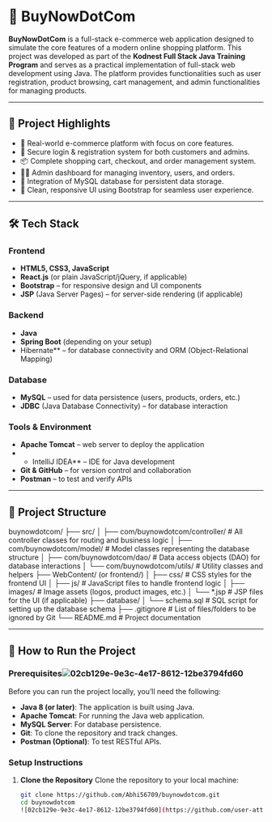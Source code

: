 # 🛒 BuyNowDotCom

**BuyNowDotCom** is a full-stack e-commerce web application designed to simulate the core features of a modern online shopping platform. This project was developed as part of the **Kodnest Full Stack Java Training Program** and serves as a practical implementation of full-stack web development using Java. The platform provides functionalities such as user registration, product browsing, cart management, and admin functionalities for managing products.

---

## 📌 Project Highlights

- 🎯 Real-world e-commerce platform with focus on core features.
- 🔐 Secure login & registration system for both customers and admins.
- 📦 Complete shopping cart, checkout, and order management system.
- 🧑‍💼 Admin dashboard for managing inventory, users, and orders.
- 🧾 Integration of MySQL database for persistent data storage.
- 🎨 Clean, responsive UI using Bootstrap for seamless user experience.

---

## 🛠️ Tech Stack

### Frontend
- **HTML5, CSS3, JavaScript**
- **React.js** (or plain JavaScript/jQuery, if applicable)
- **Bootstrap** – for responsive design and UI components
- **JSP** (Java Server Pages) – for server-side rendering (if applicable)

### Backend
- **Java**
- **Spring Boot** (depending on your setup)
-  Hibernate** – for database connectivity and ORM (Object-Relational Mapping)

### Database
- **MySQL** – used for data persistence (users, products, orders, etc.)
- **JDBC** (Java Database Connectivity) – for database interaction

### Tools & Environment
- **Apache Tomcat** – web server to deploy the application
- * IntelliJ IDEA** – IDE for Java development
- **Git & GitHub** – for version control and collaboration
- **Postman** – to test and verify APIs

---

## 📁 Project Structure

buynowdotcom/ ├── src/ │ ├── com/buynowdotcom/controller/ # All controller classes for routing and business logic │ ├── com/buynowdotcom/model/ # Model classes representing the database structure │ ├── com/buynowdotcom/dao/ # Data access objects (DAO) for database interactions │ └── com/buynowdotcom/utils/ # Utility classes and helpers ├── WebContent/ (or frontend/) │ ├── css/ # CSS styles for the frontend UI │ ├── js/ # JavaScript files to handle frontend logic │ ├── images/ # Image assets (logos, product images, etc.) │ └── *.jsp # JSP files for the UI (if applicable) ├── database/ │ └── schema.sql # SQL script for setting up the database schema ├── .gitignore # List of files/folders to be ignored by Git └── README.md # Project documentation


---

## 🚀 How to Run the Project

### Prerequisites![02cb129e-9e3c-4e17-8612-12be3794fd60](https://github.com/user-attachments/assets/8c2637af-1c59-4f78-8ec9-dde9b53f5124)


Before you can run the project locally, you’ll need the following:

- **Java 8 (or later)**: The application is built using Java.
- **Apache Tomcat**: For running the Java web application.
- **MySQL Server**: For database persistence.
- **Git**: To clone the repository and track changes.
- **Postman (Optional)**: To test RESTful APIs.

### Setup Instructions

1. **Clone the Repository**
   Clone the repository to your local machine:

   ```bash
   git clone https://github.com/Abhi56709/buynowdotcom.git
   cd buynowdotcom
   ![02cb129e-9e3c-4e17-8612-12be3794fd60](https://github.com/user-attachments/assets/53332217-4d53-4c9a-b7e7-fbd6cdde62e7)

